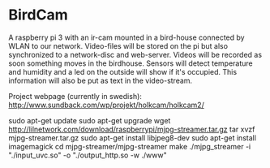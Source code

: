# BirdCam
A raspberry pi 3 with an ir-cam mounted in a bird-house connected by WLAN to our network.
Video-files will be stored on the pi but also synchronized to a network-disc and web-server.
Videos will be recorded as soon something moves in the birdhouse.
Sensors will detect temperature and humidity and a led on the outside will show if it's occupied. This information will also be put as text in the video-stream.

Project webpage (currently in swedish):
http://www.sundback.com/wp/projekt/holkcam/holkcam2/


sudo apt-get update
sudo apt-get upgrade
wget http://lilnetwork.com/download/raspberrypi/mjpg-streamer.tar.gz
tar xvzf mjpg-streamer.tar.gz
sudo apt-get install libjpeg8-dev
sudo apt-get install imagemagick
cd mjpg-streamer/mjpg-streamer
make
./mjpg_streamer -i "./input_uvc.so" -o "./output_http.so -w ./www"
